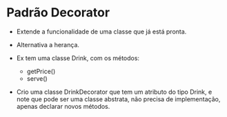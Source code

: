 # Padrão Decorator

- Extende a funcionalidade de uma classe que já está pronta.

- Alternativa a herança.

- Ex tem uma classe Drink, com os métodos:

  - getPrice()
  - serve()

- Crio uma classe DrinkDecorator que tem um atributo do tipo Drink,
  e note que pode ser uma classe abstrata, não precisa de implementação,
  apenas declarar novos métodos.

